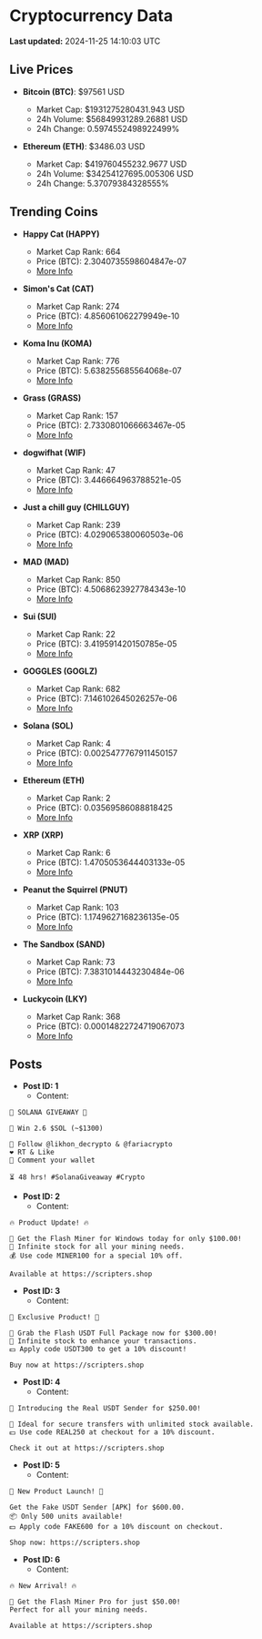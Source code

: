 # Cryptocurrency Data

**Last updated:** 2024-11-25 14:10:03 UTC

## Live Prices
- **Bitcoin (BTC)**: $97561 USD
  - Market Cap: $1931275280431.943 USD
  - 24h Volume: $56849931289.26881 USD
  - 24h Change: 0.5974552498922499%

- **Ethereum (ETH)**: $3486.03 USD
  - Market Cap: $419760455232.9677 USD
  - 24h Volume: $34254127695.005306 USD
  - 24h Change: 5.37079384328555%

## Trending Coins
- **Happy Cat (HAPPY)**
  - Market Cap Rank: 664
  - Price (BTC): 2.3040735598604847e-07
  - [More Info](https://www.coingecko.com/en/coins/happycat)

- **Simon's Cat (CAT)**
  - Market Cap Rank: 274
  - Price (BTC): 4.856061062279949e-10
  - [More Info](https://www.coingecko.com/en/coins/simons-cat)

- **Koma Inu (KOMA)**
  - Market Cap Rank: 776
  - Price (BTC): 5.638255685564068e-07
  - [More Info](https://www.coingecko.com/en/coins/koma-inu)

- **Grass (GRASS)**
  - Market Cap Rank: 157
  - Price (BTC): 2.7330801066663467e-05
  - [More Info](https://www.coingecko.com/en/coins/grass)

- **dogwifhat (WIF)**
  - Market Cap Rank: 47
  - Price (BTC): 3.446664963788521e-05
  - [More Info](https://www.coingecko.com/en/coins/dogwifhat)

- **Just a chill guy (CHILLGUY)**
  - Market Cap Rank: 239
  - Price (BTC): 4.029065380060503e-06
  - [More Info](https://www.coingecko.com/en/coins/just-a-chill-guy)

- **MAD (MAD)**
  - Market Cap Rank: 850
  - Price (BTC): 4.5068623927784343e-10
  - [More Info](https://www.coingecko.com/en/coins/mad-2)

- **Sui (SUI)**
  - Market Cap Rank: 22
  - Price (BTC): 3.419591420150785e-05
  - [More Info](https://www.coingecko.com/en/coins/sui)

- **GOGGLES (GOGLZ)**
  - Market Cap Rank: 682
  - Price (BTC): 7.146102645026257e-06
  - [More Info](https://www.coingecko.com/en/coins/goggles)

- **Solana (SOL)**
  - Market Cap Rank: 4
  - Price (BTC): 0.0025477767911450157
  - [More Info](https://www.coingecko.com/en/coins/solana)

- **Ethereum (ETH)**
  - Market Cap Rank: 2
  - Price (BTC): 0.03569586088818425
  - [More Info](https://www.coingecko.com/en/coins/ethereum)

- **XRP (XRP)**
  - Market Cap Rank: 6
  - Price (BTC): 1.4705053644403133e-05
  - [More Info](https://www.coingecko.com/en/coins/xrp)

- **Peanut the Squirrel (PNUT)**
  - Market Cap Rank: 103
  - Price (BTC): 1.1749627168236135e-05
  - [More Info](https://www.coingecko.com/en/coins/peanut-the-squirrel)

- **The Sandbox (SAND)**
  - Market Cap Rank: 73
  - Price (BTC): 7.3831014443230484e-06
  - [More Info](https://www.coingecko.com/en/coins/the-sandbox)

- **Luckycoin (LKY)**
  - Market Cap Rank: 368
  - Price (BTC): 0.00014822724719067073
  - [More Info](https://www.coingecko.com/en/coins/luckycoin)

## Posts
- **Post ID: 1**
  - Content:
```
🚀 SOLANA GIVEAWAY 🚀

🎁 Win 2.6 $SOL (~$1300)

🤝 Follow @likhon_decrypto & @fariacrypto
❤️ RT & Like
💬 Comment your wallet

⏳ 48 hrs! #SolanaGiveaway #Crypto
```

- **Post ID: 2**
  - Content:
```
🔥 Product Update! 🔥

🚀 Get the Flash Miner for Windows today for only $100.00!
🔋 Infinite stock for all your mining needs.
💰 Use code MINER100 for a special 10% off.

Available at https://scripters.shop
```

- **Post ID: 3**
  - Content:
```
🎁 Exclusive Product! 🎁

💸 Grab the Flash USDT Full Package now for $300.00!
🎉 Infinite stock to enhance your transactions.
💵 Apply code USDT300 to get a 10% discount!

Buy now at https://scripters.shop
```

- **Post ID: 4**
  - Content:
```
💎 Introducing the Real USDT Sender for $250.00!

💼 Ideal for secure transfers with unlimited stock available.
💵 Use code REAL250 at checkout for a 10% discount.

Check it out at https://scripters.shop
```

- **Post ID: 5**
  - Content:
```
🚀 New Product Launch! 🚀

Get the Fake USDT Sender [APK] for $600.00.
📦 Only 500 units available!
💵 Apply code FAKE600 for a 10% discount on checkout.

Shop now: https://scripters.shop
```

- **Post ID: 6**
  - Content:
```
🔥 New Arrival! 🔥

💸 Get the Flash Miner Pro for just $50.00!
Perfect for all your mining needs.

Available at https://scripters.shop
```


